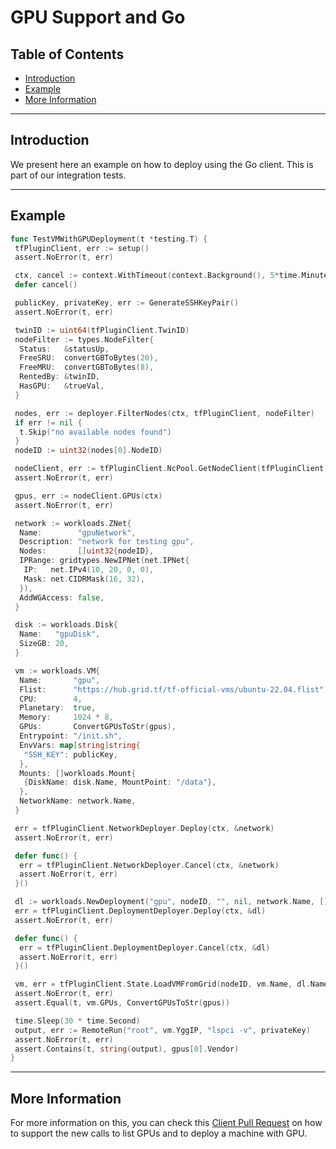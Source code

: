 <h1> GPU Support and Go </h1>

<h2> Table of Contents </h2>

- [Introduction](#introduction)
- [Example](#example)
- [More Information](#more-information)

***

## Introduction

We present here an example on how to deploy using the Go client. This is part of our integration tests.

***

## Example

```go
func TestVMWithGPUDeployment(t *testing.T) {
 tfPluginClient, err := setup()
 assert.NoError(t, err)

 ctx, cancel := context.WithTimeout(context.Background(), 5*time.Minute)
 defer cancel()

 publicKey, privateKey, err := GenerateSSHKeyPair()
 assert.NoError(t, err)

 twinID := uint64(tfPluginClient.TwinID)
 nodeFilter := types.NodeFilter{
  Status:   &statusUp,
  FreeSRU:  convertGBToBytes(20),
  FreeMRU:  convertGBToBytes(8),
  RentedBy: &twinID,
  HasGPU:   &trueVal,
 }

 nodes, err := deployer.FilterNodes(ctx, tfPluginClient, nodeFilter)
 if err != nil {
  t.Skip("no available nodes found")
 }
 nodeID := uint32(nodes[0].NodeID)

 nodeClient, err := tfPluginClient.NcPool.GetNodeClient(tfPluginClient.SubstrateConn, nodeID)
 assert.NoError(t, err)

 gpus, err := nodeClient.GPUs(ctx)
 assert.NoError(t, err)

 network := workloads.ZNet{
  Name:        "gpuNetwork",
  Description: "network for testing gpu",
  Nodes:       []uint32{nodeID},
  IPRange: gridtypes.NewIPNet(net.IPNet{
   IP:   net.IPv4(10, 20, 0, 0),
   Mask: net.CIDRMask(16, 32),
  }),
  AddWGAccess: false,
 }

 disk := workloads.Disk{
  Name:   "gpuDisk",
  SizeGB: 20,
 }

 vm := workloads.VM{
  Name:       "gpu",
  Flist:      "https://hub.grid.tf/tf-official-vms/ubuntu-22.04.flist",
  CPU:        4,
  Planetary:  true,
  Memory:     1024 * 8,
  GPUs:       ConvertGPUsToStr(gpus),
  Entrypoint: "/init.sh",
  EnvVars: map[string]string{
   "SSH_KEY": publicKey,
  },
  Mounts: []workloads.Mount{
   {DiskName: disk.Name, MountPoint: "/data"},
  },
  NetworkName: network.Name,
 }

 err = tfPluginClient.NetworkDeployer.Deploy(ctx, &network)
 assert.NoError(t, err)

 defer func() {
  err = tfPluginClient.NetworkDeployer.Cancel(ctx, &network)
  assert.NoError(t, err)
 }()

 dl := workloads.NewDeployment("gpu", nodeID, "", nil, network.Name, []workloads.Disk{disk}, nil, []workloads.VM{vm}, nil)
 err = tfPluginClient.DeploymentDeployer.Deploy(ctx, &dl)
 assert.NoError(t, err)

 defer func() {
  err = tfPluginClient.DeploymentDeployer.Cancel(ctx, &dl)
  assert.NoError(t, err)
 }()

 vm, err = tfPluginClient.State.LoadVMFromGrid(nodeID, vm.Name, dl.Name)
 assert.NoError(t, err)
 assert.Equal(t, vm.GPUs, ConvertGPUsToStr(gpus))

 time.Sleep(30 * time.Second)
 output, err := RemoteRun("root", vm.YggIP, "lspci -v", privateKey)
 assert.NoError(t, err)
 assert.Contains(t, string(output), gpus[0].Vendor)
}
```

***

## More Information

For more information on this, you can check this [Client Pull Request](https://github.com/threefoldtech/tfgrid-sdk-go/pull/207/) on how to support the new calls to list GPUs and to deploy a machine with GPU.